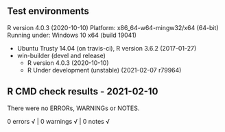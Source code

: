 ## Test environments
R version 4.0.3 (2020-10-10)
Platform: x86_64-w64-mingw32/x64 (64-bit)
Running under: Windows 10 x64 (build 19041)
* Ubuntu Trusty 14.04 (on travis-ci), R version 3.6.2 (2017-01-27)
* win-builder (devel and release)
  - R version 4.0.3 (2020-10-10)
  - R Under development (unstable) (2021-02-07 r79964)

## R CMD check results - 2021-02-10
There were no ERRORs, WARNINGs or NOTES.

0 errors √ | 0 warnings √ | 0 notes √
